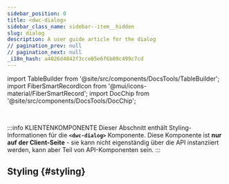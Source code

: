```yaml
---
sidebar_position: 0
title: <dwc-dialog>
sidebar_class_name: sidebar--item__hidden
slug: dialog
description: A user guide article for the dialog
// pagination_prev: null
// pagination_next: null
_i18n_hash: a4026d4842f3cce05e6f6b09c499c7cd
---
```

import TableBuilder from '@site/src/components/DocsTools/TableBuilder';
import FiberSmartRecordIcon from '@mui/icons-material/FiberSmartRecord';
import DocChip from '@site/src/components/DocsTools/DocChip';

<DocChip chip='shadow' />

<br />

:::info KLIENTENKOMPONENTE
Dieser Abschnitt enthält Styling-Informationen für die **`<dwc-dialog>`** Komponente. Diese Komponente ist **nur auf der Client-Seite** - sie kann nicht eigenständig über die API instanziiert werden, kann aber Teil von API-Komponenten sein.
:::

## Styling {#styling}

<TableBuilder name="dwc-dialog" clientComponent />
